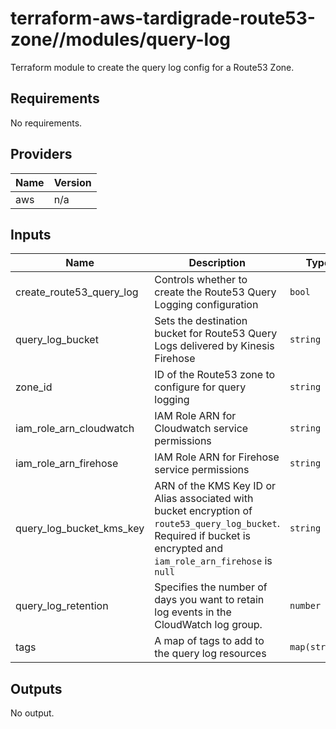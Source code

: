 # terraform-aws-tardigrade-route53-zone//modules/query-log

Terraform module to create the query log config for a Route53 Zone.

<!-- BEGIN TFDOCS -->
## Requirements

No requirements.

## Providers

| Name | Version |
|------|---------|
| aws | n/a |

## Inputs

| Name | Description | Type | Default | Required |
|------|-------------|------|---------|:--------:|
| create\_route53\_query\_log | Controls whether to create the Route53 Query Logging configuration | `bool` | n/a | yes |
| query\_log\_bucket | Sets the destination bucket for Route53 Query Logs delivered by Kinesis Firehose | `string` | n/a | yes |
| zone\_id | ID of the Route53 zone to configure for query logging | `string` | n/a | yes |
| iam\_role\_arn\_cloudwatch | IAM Role ARN for Cloudwatch service permissions | `string` | `null` | no |
| iam\_role\_arn\_firehose | IAM Role ARN for Firehose service permissions | `string` | `null` | no |
| query\_log\_bucket\_kms\_key | ARN of the KMS Key ID or Alias associated with bucket encryption of `route53_query_log_bucket`. Required if bucket is encrypted and `iam_role_arn_firehose` is `null` | `string` | `null` | no |
| query\_log\_retention | Specifies the number of days you want to retain log events in the CloudWatch log group. | `number` | `7` | no |
| tags | A map of tags to add to the query log resources | `map(string)` | `{}` | no |

## Outputs

No output.

<!-- END TFDOCS -->
